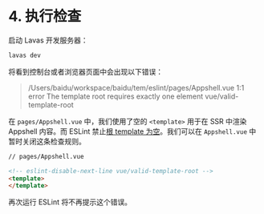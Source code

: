 # 4. 执行检查

启动 Lavas 开发服务器：
```bash
lavas dev
```

将看到控制台或者浏览器页面中会出现以下错误：
> /Users/baidu/workspace/baidu/tem/eslint/pages/Appshell.vue
> 1:1  error  The template root requires exactly one element  vue/valid-template-root

在 `pages/Appshell.vue` 中，我们使用了空的 `<template>` 用于在 SSR 中渲染 Appshell 内容。而 ESLint 禁止[根 template 为空](https://github.com/vuejs/eslint-plugin-vue/blob/master/docs/rules/valid-template-root.md)。我们可以在 `Appshell.vue` 中暂时关闭这条检查规则。
```html
// pages/Appshell.vue

<!-- eslint-disable-next-line vue/valid-template-root -->
<template>
</template>
```

再次运行 ESLint 将不再提示这个错误。

